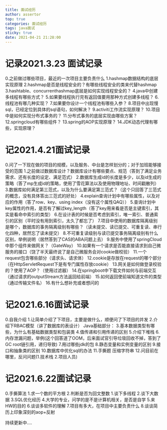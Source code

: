 ```yaml
---
title: 面试经历
author: assertor
top: true
categories: 面试经历
tags: java面试
sticky: true
date: 2021-04-21 21:28:00
---
```


# 记录2021.3.23 面试记录
0.之前做过哪些项目，最近的一次项目主要负责什么
1.hashmap数据结构的底层实现原理
2.hashmap是否是线程安全的？有哪些线程安全的类来代替hashmap
3.hashtable、concurrenthashmap底层是如何实现线程安全的？
4.java中创建多线程有哪些方式？
5.如果要线程执行完有返回值要用那种方式创建多线程？
6.线程池有哪几种实现？
7.如果要你设计一个线程池有哪些入参？
8.项目中出现慢sql，已经定位到具体的sql语句，如何解决？
9.activiti工作流实现原理？
10.项目中是如何实现分布式事务的？
11.分布式事务的底层实现由哪些方案？
12.springcloud有哪些组件？
13.spring的AOP实现原理？
14.JDK动态代理有哪些，实现原理？

# 记2021.4.21面试记录
0.问了一下现在做的项目的规模，以及服务、中台是怎样划分的；对于加班能够接受的范围
1.之前做过数据库设计？数据库设计有哪些要点、规范（答到了满足业务需求、还有长度的设定、满足范式）
2.数据库生成id的长度是多少，以及id生成的策略（答了mp生成id的策略，使用了雪花算法以及使用物理地址、时间戳散列）
3.数据库如何满足第三范式，以及为什么要满足第三范式？（这个只回答了三范式的概念，没有具体答出三范式的好处）
4.explain查询计划中有哪些属性，以及对应的作用（答了row、key、using index（没有这个属性QAQ））
5.查询计划中key属性的作用，是否有了解过key_length（答了key用来看是否是主键索引，其实是看命中索引的类型）
6.在设计表的时候是否考虑到索引，唯一索引、普通索引的区别（平时没有用到索引，太久了都忘了）
7.项目中使用的数据库隔离级别是哪个，数据库的事务隔离级别有哪些？（读未提交、读已提交、可重复读、串行化四种，居然忘了读未提交）
8.不可重复读级别与读已提交事务隔离级别有什么区别，举例说明（居然答到了CAS的ABA问题上去）
9.服务中使用了springCloud中那个组件来做网关？（GateWay）
10.如果有一个请求是否能直接请求到自己微服务的接口（饶了半天最终说了是自己微服务会对cookie做校验）
11.一个request包含哪些部分（请求头、请求体）
12.cookie是存放在request的哪个部分（在HttpServletRequest下是有专门属性存放cookie）
13.网关是如何做登录校验的？使用了AOP？（使用过滤器）
14.在springboot中下载文件如何与前端交互（通过请求的outputStream方法返回给前端）
15.如何返回使前端知道文件的类型（通过传输文件名）
16.有什么想补充或者想问的

# 记2021.6.16面试记录
0.自我介绍
1.让简单介绍了下项目，主要是做什么，顺便问了下项目的并发
2.介绍下RBAC模型（讲了数据库的表设计）
Java基础部分：
3.基本数据类型有哪些，为什么有基础数据类型和包装类
4.值传递和引用传递的区别
5.介绍下堆栈
6.内存泄漏问题，举例(这个回答道了OOM，后来面试官引导垃圾回收不掉，答到了GC root链引用，递归导致)
7.用过哪些jdk的包
8.静态变量和实例变量的区别
9.接口和抽象类的区别
10.数据库中优化sql的办法
11.手撕题 压缩字符串
12.问目前在哪里，反问问题(1.技术栈 2.项目人员)

# 记2021.6.22面试记录
0.手撕算法 1.求一个数的平方根 2.判断是否为回文整数 
1.谈下多线程
2.谈下大数据
3.SQL优化经历
4.大学的专业，问学的是不是计算机相关，是否是自学
5.来HW的目的
6.谈谈多软件的理解
7.项目有多大，在项目中主要负责什么
8.谈谈简历上印象深刻的aop+反射

持续更新中....